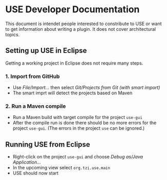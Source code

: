 # USE Developer Documentation

This document is intendet people interested to constribute to USE or want to get information about writing a plugin. It does not cover architectural topics.

## Setting up USE in Eclipse

Getting a working project in Eclipse does not require many steps.

### 1. Import from GitHub

* Use *File/Import...* then select *Git/Projects from Git (with smart import)*
* The smart imprt will detect the projects based on Maven

### 2. Run a Maven compile

* Run a Maven build with target compile for the project ```use-gui```
* After the compile run is done there should be no more errors for the project ```use-gui```. (The errors in the project ```use``` can be ignored.)

## Running USE from Eclipse

* Right-click on the project ```use-gui``` and choose *Debug as/Java Application...* 
* In the upcoming view select ```org.tzi.use.main```
* USE should now start